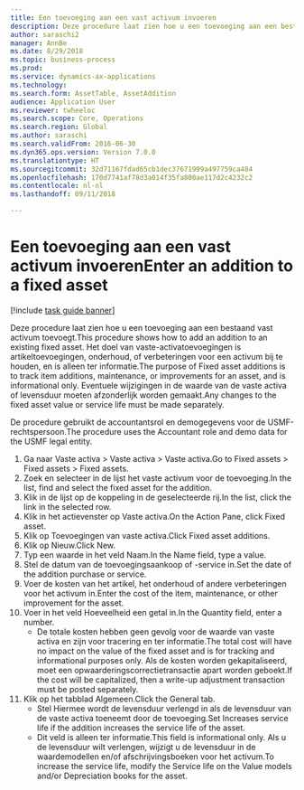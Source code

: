 ```yaml
--- 
title: Een toevoeging aan een vast activum invoeren
description: Deze procedure laat zien hoe u een toevoeging aan een bestaand vast activum toevoegt.
author: saraschi2
manager: AnnBe
ms.date: 8/29/2018
ms.topic: business-process
ms.prod: 
ms.service: dynamics-ax-applications
ms.technology: 
ms.search.form: AssetTable, AssetAddition
audience: Application User
ms.reviewer: twheeloc
ms.search.scope: Core, Operations
ms.search.region: Global
ms.author: saraschi
ms.search.validFrom: 2016-06-30
ms.dyn365.ops.version: Version 7.0.0
ms.translationtype: HT
ms.sourcegitcommit: 32d71167fdad65cb1dec37671999a497759ca484
ms.openlocfilehash: 170d7741af78d3a014f35fa800ae117d2c4232c2
ms.contentlocale: nl-nl
ms.lasthandoff: 09/11/2018

---
```

# <a name="enter-an-addition-to-a-fixed-asset"></a><span data-ttu-id="12704-103">Een toevoeging aan een vast activum invoeren</span><span class="sxs-lookup"><span data-stu-id="12704-103">Enter an addition to a fixed asset</span></span>

[!include [task guide banner](../../includes/task-guide-banner.md)]

<span data-ttu-id="12704-104">Deze procedure laat zien hoe u een toevoeging aan een bestaand vast activum toevoegt.</span><span class="sxs-lookup"><span data-stu-id="12704-104">This procedure shows how to add an addition to an existing fixed asset.</span></span> <span data-ttu-id="12704-105">Het doel van vaste-activatoevoegingen is artikeltoevoegingen, onderhoud, of verbeteringen voor een activum bij te houden, en is alleen ter informatie.</span><span class="sxs-lookup"><span data-stu-id="12704-105">The purpose of Fixed asset additions is to track item additions, maintenance, or improvements for an asset, and is informational only.</span></span> <span data-ttu-id="12704-106">Eventuele wijzigingen in de waarde van de vaste activa of levensduur moeten afzonderlijk worden gemaakt.</span><span class="sxs-lookup"><span data-stu-id="12704-106">Any changes to the fixed asset value or service life must be made separately.</span></span>   



<span data-ttu-id="12704-107">De procedure gebruikt de accountantsrol en demogegevens voor de USMF-rechtspersoon.</span><span class="sxs-lookup"><span data-stu-id="12704-107">The procedure uses the Accountant role and demo data for the USMF legal entity.</span></span>

1. <span data-ttu-id="12704-108">Ga naar Vaste activa > Vaste activa > Vaste activa.</span><span class="sxs-lookup"><span data-stu-id="12704-108">Go to Fixed assets > Fixed assets > Fixed assets.</span></span>
2. <span data-ttu-id="12704-109">Zoek en selecteer in de lijst het vaste activum voor de toevoeging.</span><span class="sxs-lookup"><span data-stu-id="12704-109">In the list, find and select the fixed asset for the addition.</span></span>
3. <span data-ttu-id="12704-110">Klik in de lijst op de koppeling in de geselecteerde rij.</span><span class="sxs-lookup"><span data-stu-id="12704-110">In the list, click the link in the selected row.</span></span>
4. <span data-ttu-id="12704-111">Klik in het actievenster op Vaste activa.</span><span class="sxs-lookup"><span data-stu-id="12704-111">On the Action Pane, click Fixed asset.</span></span>
5. <span data-ttu-id="12704-112">Klik op Toevoegingen van vaste activa.</span><span class="sxs-lookup"><span data-stu-id="12704-112">Click Fixed asset additions.</span></span>
6. <span data-ttu-id="12704-113">Klik op Nieuw.</span><span class="sxs-lookup"><span data-stu-id="12704-113">Click New.</span></span>
7. <span data-ttu-id="12704-114">Typ een waarde in het veld Naam.</span><span class="sxs-lookup"><span data-stu-id="12704-114">In the Name field, type a value.</span></span>
8. <span data-ttu-id="12704-115">Stel de datum van de toevoegingsaankoop of -service in.</span><span class="sxs-lookup"><span data-stu-id="12704-115">Set the date of the addition purchase or service.</span></span>
9. <span data-ttu-id="12704-116">Voer de kosten van het artikel, het onderhoud of andere verbeteringen voor het activum in.</span><span class="sxs-lookup"><span data-stu-id="12704-116">Enter the cost of the item, maintenance, or other improvement for the asset.</span></span>
10. <span data-ttu-id="12704-117">Voer in het veld Hoeveelheid een getal in.</span><span class="sxs-lookup"><span data-stu-id="12704-117">In the Quantity field, enter a number.</span></span>
    * <span data-ttu-id="12704-118">De totale kosten hebben geen gevolg voor de waarde van vaste activa en zijn voor tracering en ter informatie.</span><span class="sxs-lookup"><span data-stu-id="12704-118">The total cost will have no impact on the value of the fixed asset and is for tracking and informational purposes only.</span></span> <span data-ttu-id="12704-119">Als de kosten worden gekapitaliseerd, moet een opwaarderingscorrectietransactie apart worden geboekt.</span><span class="sxs-lookup"><span data-stu-id="12704-119">If the cost will be capitalized, then a write-up adjustment transaction must be posted separately.</span></span>  
11. <span data-ttu-id="12704-120">Klik op het tabblad Algemeen.</span><span class="sxs-lookup"><span data-stu-id="12704-120">Click the General tab.</span></span>
    * <span data-ttu-id="12704-121">Stel Hiermee wordt de levensduur verlengd in als de levensduur van de vaste activa toeneemt door de toevoeging.</span><span class="sxs-lookup"><span data-stu-id="12704-121">Set Increases service life if the addition increases the service life of the asset.</span></span>  
    * <span data-ttu-id="12704-122">Dit veld is alleen ter informatie.</span><span class="sxs-lookup"><span data-stu-id="12704-122">This field is informational only.</span></span> <span data-ttu-id="12704-123">Als u de levensduur wilt verlengen, wijzigt u de levensduur in de waardemodellen en/of afschrijvingsboeken voor het activum.</span><span class="sxs-lookup"><span data-stu-id="12704-123">To increase the service life, modify the Service life on the Value models and/or Depreciation books for the asset.</span></span>  


